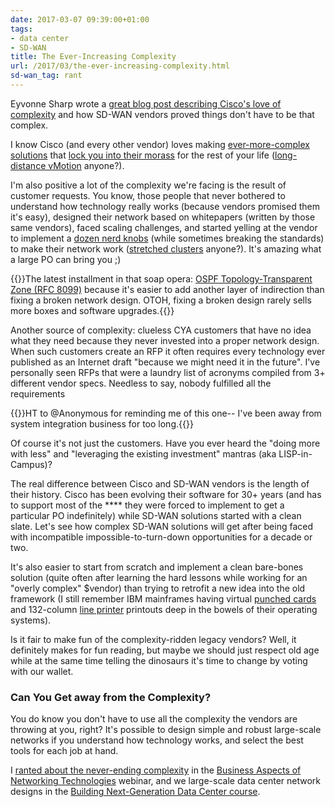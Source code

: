```yaml
---
date: 2017-03-07 09:39:00+01:00
tags:
- data center
- SD-WAN
title: The Ever-Increasing Complexity
url: /2017/03/the-ever-increasing-complexity.html
sd-wan_tag: rant
---
```

Eyvonne Sharp wrote a [great blog post describing Cisco's love of complexity](http://www.esharp.net/ciscos-identity-crisis-complexity-pride-and-sd-wan/) and how SD-WAN vendors proved things don't have to be that complex.

I know Cisco (and every other vendor) loves making [ever-more-complex solutions](https://blog.ipspace.net/2013/09/sooner-or-later-someone-will-pay-for.html) that [lock you into their morass](http://blog.ipspace.net/2015/01/lock-in-is-inevitable-get-used-to-it.html) for the rest of your life ([long-distance vMotion](http://blog.ipspace.net/2015/02/before-talking-about-vmotion-across.html) anyone?).
<!--more-->
I'm also positive a lot of the complexity we're facing is the result of customer requests. You know, those people that never bothered to understand how technology really works (because vendors promised them it's easy), designed their network based on whitepapers (written by those same vendors), faced scaling challenges, and started yelling at the vendor to implement a [dozen nerd knobs](https://blog.ipspace.net/2017/03/nerd-knobs-save-day-nssa-saga-continues.html) (while sometimes breaking the standards) to make their network work ([stretched clusters](http://blog.ipspace.net/2011/06/stretched-clusters-almost-as-good-as.html) anyone?). It's amazing what a large PO can bring you ;)

{{<note>}}The latest installment in that soap opera: [OSPF Topology-Transparent Zone (RFC 8099)](https://tools.ietf.org/html/rfc8099) because it\'s easier to add another layer of indirection than fixing a broken network design. OTOH, fixing a broken design rarely sells more boxes and software upgrades.{{</note>}}

Another source of complexity: clueless CYA customers that have no idea what they need because they never invested into a proper network design. When such customers create an RFP it often requires every technology ever published as an Internet draft "because we might need it in the future". I've personally seen RFPs that were a laundry list of acronyms compiled from 3+ different vendor specs. Needless to say, nobody fulfilled all the requirements

{{<note>}}HT to \@Anonymous for reminding me of this one-- I've been away from system integration business for too long.{{</note>}}

Of course it's not just the customers. Have you ever heard the "doing more with less" and "leveraging the existing investment" mantras (aka LISP-in-Campus)?

The real difference between Cisco and SD-WAN vendors is the length of their history. Cisco has been evolving their software for 30+ years (and has to support most of the \*\*\*\* they were forced to implement to get a particular PO indefinitely) while SD-WAN solutions started with a clean slate. Let's see how complex SD-WAN solutions will get after being faced with incompatible impossible-to-turn-down opportunities for a decade or two.

It's also easier to start from scratch and implement a clean bare-bones solution (quite often after learning the hard lessons while working for an "overly complex" \$vendor) than trying to retrofit a new idea into the old framework (I still remember IBM mainframes having virtual [punched cards](https://en.wikipedia.org/wiki/Punched_card) and 132-column [line printer](https://en.wikipedia.org/wiki/Line_printer) printouts deep in the bowels of their operating systems).

Is it fair to make fun of the complexity-ridden legacy vendors? Well, it definitely makes for fun reading, but maybe we should just respect old age while at the same time telling the dinosaurs it's time to change by voting with our wallet.

### Can You Get away from the Complexity?

You do know you don't have to use all the complexity the vendors are throwing at you, right? It's possible to design simple and robust large-scale networks if you understand how technology works, and select the best tools for each job at hand.

I [ranted about the never-ending complexity](https://my.ipspace.net/bin/list?id=NetBiz#LL) in the [Business Aspects of Networking Technologies](https://www.ipspace.net/Business_Aspects_of_Networking_Technologies) webinar, and we large-scale data center network designs in the [Building Next-Generation Data Center course](http://www.ipspace.net/Building_Next-Generation_Data_Center).
